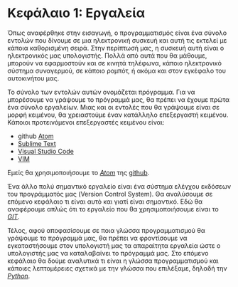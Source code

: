 # Κεφάλαιο 1: Εργαλεία

Όπως αναφέρθηκε στην εισαγωγή, ο προγραμματισμός είναι ένα σύνολο εντολών που δίνουμε σε μια ηλεκτρονική συσκευή και αυτή τις εκτελεί με κάποια καθορισμένη σειρά. 
Στην περίπτωσή μας, η συσκευή αυτή είναι ο ηλεκτρονικός μας υπολογιστής. Πολλά από αυτά που θα μάθουμε, μπορούν να εφαρμοστούν και σε κινητά τηλέφωνα, κάποιο ηλεκτρονικό σύστημα
συναγερμού, σε κάποιο ρομπότ, ή ακόμα και στον εγκέφαλο του αυτοκινήτου μας.

Το σύνολο των εντολών αυτών ονομάζεται πρόγραμμα. Για να μπορέσουμε να γράψουμε το πρόγραμμά μας, θα πρέπει να έχουμε πρώτα ένα σύνολο εργαλείων. 
Μιας και οι εντολές που θα γράψουμε είναι σε μορφή κειμένου, θα χρειαστούμε έναν κατάλληλο επεξεργαστή κειμένου. Κάποιοι προτεινόμενοι επεξεργαστές κειμένου είναι:

* github [Atom](https://atom.io/)
* [Sublime Text](https://www.sublimetext.com/)
* [Visual Studio Code](https://code.visualstudio.com/)
* [VIM](http://www.vim.org/)

Εμείς θα χρησιμοποιήσουμε το [*Atom*](https://atom.io/) της [github](http://github.com/).

Ένα άλλο πολύ σημαντικό εργαλείο είναι ένα σύστημα ελέγχου εκδόσεων του προγράμματός μας (Version Control System). Θα αναλύσουμε σε επόμενο κεφάλαιο τι είναι αυτό και γιατί είναι σημαντικό. Εδώ θα αναφέρουμε απλώς ότι το εργαλείο που θα χρησιμοποιήσουμε είναι το [*GIT*](https://git-scm.com/).

Τέλος, αφού αποφασίσουμε σε ποια γλώσσα προγραμματισμού θα γράψουμε το πρόγραμμά μας, θα πρέπει να φροντίσουμε να εγκαταστήσουμε στον υπολογιστή μας τα απαραίτητα εργαλεία ώστε ο υπολογιστής μας να καταλαβαίνει το πρόγραμμά μας. Στο επόμενο κεφάλαιο θα δούμε αναλυτικά τι είναι η γλώσσα προγραμματισμού και κάποιες λεπτομέρειες σχετικά με την γλώσσα που επιλέξαμε, δηλαδή την [*Python*](https://www.python.org/).